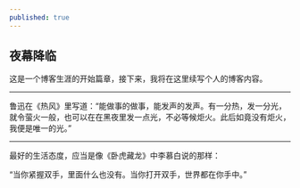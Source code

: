 ```yaml
---
published: true
---
```


## 夜幕降临

这是一个博客生涯的开始篇章，接下来，我将在这里续写个人的博客内容。

---
鲁迅在《热风》里写道：“能做事的做事，能发声的发声。有一分热，发一分光，就令萤火一般，也可以在在黑夜里发一点光，不必等候炬火。此后如竟没有炬火，我便是唯一的光。”

--- 
最好的生活态度，应当是像《卧虎藏龙》中李慕白说的那样：

“当你紧握双手，里面什么也没有。当你打开双手，世界都在你手中。”
